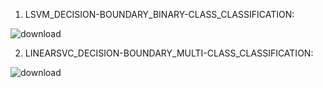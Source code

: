 1. LSVM_DECISION-BOUNDARY_BINARY-CLASS_CLASSIFICATION:

![download](https://user-images.githubusercontent.com/61268484/84975412-3e0d1980-b0b0-11ea-9069-ae11cbeb00de.png)

2. LINEARSVC_DECISION-BOUNDARY_MULTI-CLASS_CLASSIFICATION:

![download](https://user-images.githubusercontent.com/61268484/85122480-937d1f80-b1b1-11ea-853d-a7dc5c50b835.png)

